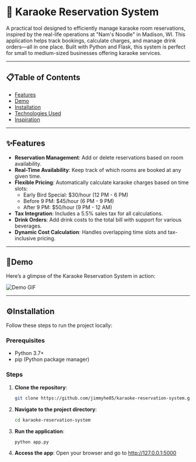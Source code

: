 # 🎤 Karaoke Reservation System

A practical tool designed to efficiently manage karaoke room reservations, inspired by the real-life operations at "Nam's Noodle" in Madison, WI. This application helps track bookings, calculate charges, and manage drink orders—all in one place. Built with Python and Flask, this system is perfect for small to medium-sized businesses offering karaoke services.

---

## 📋Table of Contents

- [Features](#features)
- [Demo](#demo)
- [Installation](#installation)
- [Technologies Used](#technologies-used)
- [Inspiration](#inspiration)

---

## ✨Features

- **Reservation Management**: Add or delete reservations based on room availability.
- **Real-Time Availability**: Keep track of which rooms are booked at any given time.
- **Flexible Pricing**: Automatically calculate karaoke charges based on time slots:
  - Early Bird Special: $30/hour (12 PM - 6 PM)
  - Before 9 PM: $45/hour (6 PM - 9 PM)
  - After 9 PM: $50/hour (9 PM - 12 AM)
- **Tax Integration**: Includes a 5.5% sales tax for all calculations.
- **Drink Orders**: Add drink costs to the total bill with support for various beverages.
- **Dynamic Cost Calculation**: Handles overlapping time slots and tax-inclusive pricing.

---

## 🎥Demo

Here’s a glimpse of the Karaoke Reservation System in action:

![Demo GIF](demo.gif)  
<!-- *(If the GIF isn’t loading, check out the [live demo](#))* -->

---

## ⚙Installation

Follow these steps to run the project locally:

### Prerequisites
- Python 3.7+
- pip (Python package manager)

### Steps

1. **Clone the repository**:
   ```bash
   git clone https://github.com/jimmyhe05/karaoke-reservation-system.git
2. **Navigate to the project directory**:
   ```bash
   cd karaoke-reservation-system
4. **Run the application**:
   ```bash
   python app.py
6. **Access the app**:
   Open your browser and go to http://127.0.0.1:5000
   

